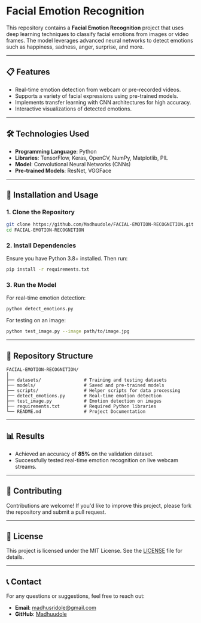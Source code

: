 
# Facial Emotion Recognition  

This repository contains a **Facial Emotion Recognition** project that uses deep learning techniques to classify facial emotions from images or video frames. The model leverages advanced neural networks to detect emotions such as happiness, sadness, anger, surprise, and more.  

---

## 📋 **Features**  
- Real-time emotion detection from webcam or pre-recorded videos.  
- Supports a variety of facial expressions using pre-trained models.  
- Implements transfer learning with CNN architectures for high accuracy.  
- Interactive visualizations of detected emotions.  

---

## 🛠️ **Technologies Used**  
- **Programming Language**: Python  
- **Libraries**: TensorFlow, Keras, OpenCV, NumPy, Matplotlib, PIL  
- **Model**: Convolutional Neural Networks (CNNs)  
- **Pre-trained Models**: ResNet, VGGFace  

---

## 🚀 **Installation and Usage**  

### **1. Clone the Repository**  
```bash  
git clone https://github.com/Madhuudole/FACIAL-EMOTION-RECOGNITION.git  
cd FACIAL-EMOTION-RECOGNITION  
```  

### **2. Install Dependencies**  
Ensure you have Python 3.8+ installed. Then run:  
```bash  
pip install -r requirements.txt  
```  

### **3. Run the Model**  
For real-time emotion detection:  
```bash  
python detect_emotions.py  
```  

For testing on an image:  
```bash  
python test_image.py --image path/to/image.jpg  
```  

---

## 📂 **Repository Structure**  
```
FACIAL-EMOTION-RECOGNITION/  
│  
├── datasets/                # Training and testing datasets  
├── models/                  # Saved and pre-trained models  
├── scripts/                 # Helper scripts for data processing  
├── detect_emotions.py       # Real-time emotion detection  
├── test_image.py            # Emotion detection on images  
├── requirements.txt         # Required Python libraries  
└── README.md                # Project Documentation  
```  

---

## 📊 **Results**  
- Achieved an accuracy of **85%** on the validation dataset.  
- Successfully tested real-time emotion recognition on live webcam streams.  

---

## 🤝 **Contributing**  
Contributions are welcome! If you'd like to improve this project, please fork the repository and submit a pull request.  

---

## 📄 **License**  
This project is licensed under the MIT License. See the [LICENSE](LICENSE) file for details.  

---

## 📞 **Contact**  
For any questions or suggestions, feel free to reach out:  
- **Email**: [madhusridole@gmail.com](mailto:madhusridole@gmail.com)  
- **GitHub**: [Madhuudole](https://github.com/Madhuudole)  
```  
